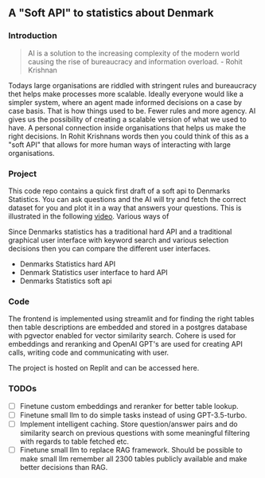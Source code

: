 ## A "Soft API" to statistics about Denmark

### Introduction

> AI is a solution to the increasing complexity of the modern world causing the rise of bureaucracy and information overload. - Rohit Krishnan

Todays large organisations are riddled with stringent rules and bureaucracy thet helps make processes more scalable. Ideally everyone would like a simpler system, where an agent made informed decisions on a case by case basis. That is how things used to be. Fewer rules and more agency.
AI gives us the possibility of creating a scalable version of what we used to have. A personal connection inside organisations that helps us make the right decisions.
In Rohit Krishnans words then you could think of this as a "soft API" that allows for more human ways of interacting with large organisations.

### Project

This code repo contains a quick first draft of a soft api to Denmarks Statistics. You can ask questions and the AI will try and fetch the correct dataset for you and plot it in a way that answers your questions. This is illustrated in the following [video](https://youtu.be/pBPuyM_DMk4). Various ways of

Since Denmarks statistics has a traditional hard API and a traditional graphical user interface with keyword search and various selection decisions then you can compare the different user interfaces.

 - Denmarks Statistics hard API
 - Denmark Statistics user interface to hard API
 - Denmarks Statistics soft api

### Code

The frontend is implemented using streamlit and for finding the right tables then table descriptions are embedded and stored in a postgres database with pgvector enabled for vector similarity search.
Cohere is used for embeddings and reranking and OpenAI GPT's are used for creating API calls, writing code and communicating with user.

The project is hosted on Replit and can be accessed here.

### TODOs
- [ ] Finetune custom embeddings and reranker for better table lookup.
- [ ] Finetune small llm to do simple tasks instead of using GPT-3.5-turbo.
- [ ] Implement intelligent caching. Store question/answer pairs and do similarity search on previous questions with some meaningful filtering with regards to table fetched etc.
- [ ] Finetune small llm to replace RAG framework. Should be possible to make small llm remember all 2300 tables publicly available and make better decisions than RAG.
